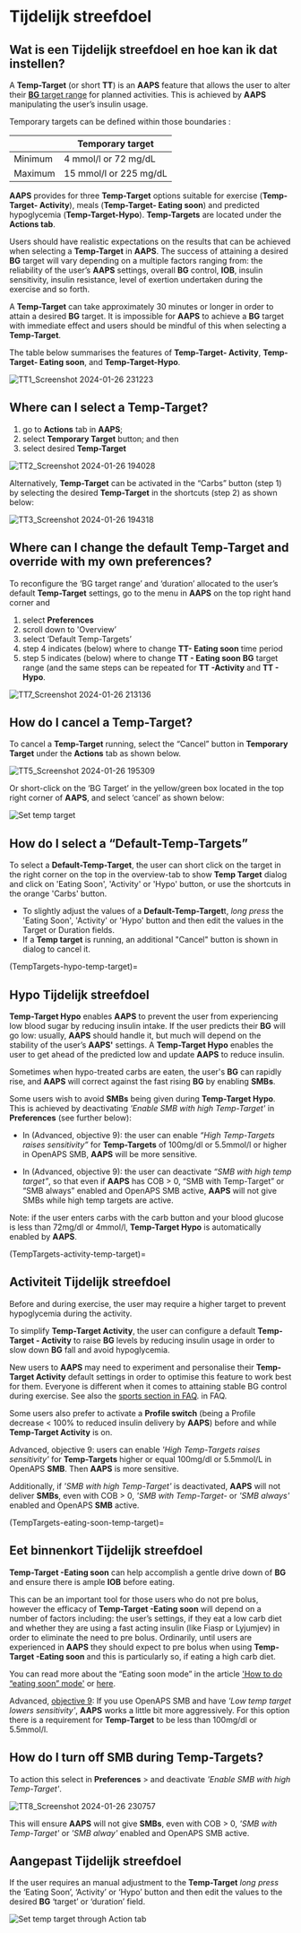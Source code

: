 # Tijdelijk streefdoel

## Wat is een Tijdelijk streefdoel en hoe kan ik dat instellen?

A **Temp-Target** (or short **TT**) is an **AAPS** feature that allows the user to alter their [**BG** target range](#profile-glucose-targets) for planned activities. This is achieved by **AAPS** manipulating the user’s insulin usage.

Temporary targets can be defined within those boundaries :

|         | Temporary target       |
| ------- | ---------------------- |
| Minimum | 4 mmol/l or 72 mg/dL   |
| Maximum | 15 mmol/l or 225 mg/dL |

**AAPS** provides for three **Temp-Target** options suitable for exercise (**Temp-Target- Activity**), meals (**Temp-Target- Eating soon**) and predicted hypoglycemia (**Temp-Target-Hypo**). **Temp-Targets** are located under the **Actions tab**.

Users should have realistic expectations on the results that can be achieved when selecting a **Temp-Target** in **AAPS**. The success of attaining a desired **BG** target will vary depending on a multiple factors ranging from: the reliability of the user’s **AAPS** settings, overall **BG** control, **IOB**, insulin sensitivity, insulin resistance, level of exertion undertaken during the exercise and so forth.

A **Temp-Target** can take approximately 30 minutes or longer in order to attain a desired **BG** target. It is impossible for **AAPS** to achieve a **BG** target with immediate effect and users should be mindful of this when selecting a **Temp-Target**.

The table below summarises the features of **Temp-Target- Activity**, **Temp-Target- Eating soon**, and **Temp-Target-Hypo**.

![TT1_Screenshot 2024-01-26 231223](https://github.com/openaps/AndroidAPSdocs/assets/137224335/73eeadf1-c17e-4955-afd8-f49c281331e3)

## Where can I select a Temp-Target?

1. go to **Actions** tab in **AAPS**;
2. select **Temporary Target** button; and then
3. select desired **Temp-Target**

![TT2_Screenshot 2024-01-26 194028](https://github.com/openaps/AndroidAPSdocs/assets/137224335/9b53d358-dc97-4dc5-9ffc-3d24bceea203)

Alternatively, **Temp-Target** can be activated in the “Carbs” button (step 1) by selecting the desired **Temp-Target** in the shortcuts (step 2) as shown below:

![TT3_Screenshot 2024-01-26 194318](https://github.com/openaps/AndroidAPSdocs/assets/137224335/a0627667-fb73-4791-8a1a-328eaaf1af2a)

## Where can I change the default Temp-Target and override with my own preferences?

To reconfigure the ‘BG target range’ and ‘duration’ allocated to the user’s default **Temp-Target** settings, go to the menu in **AAPS** on the top right hand corner and

1. select **Preferences** 
2. scroll down to 'Overview’ 
3. select ‘Default Temp-Targets’
4. step 4 indicates (below) where to change **TT- Eating soon** time period
5. step 5 indicates (below) where to change **TT - Eating soon** **BG** target range (and the same steps can be repeated for **TT -Activity** and **TT - Hypo**.

![TT7_Screenshot 2024-01-26 213136](https://github.com/openaps/AndroidAPSdocs/assets/137224335/82cc08af-82bf-49e2-9a66-178fc9f6aa56)

## How do I cancel a Temp-Target?

To cancel a **Temp-Target** running, select the “Cancel” button in **Temporary Target** under the **Actions** tab as shown below.

![TT5_Screenshot 2024-01-26 195309](https://github.com/openaps/AndroidAPSdocs/assets/137224335/a9299ec6-34ef-43da-a36c-4c06340878dc)

Or short-click on the ‘BG Target’ in the yellow/green box located in the top right corner of **AAPS**, and select ‘cancel’ as shown below:

![Set temp target](../images/TempTarget_Set2.png)

## How do I select a “Default-Temp-Targets”

To select a **Default-Temp-Target**, the user can short click on the target in the right corner on the top in the overview-tab to show **Temp Target** dialog and click on 'Eating Soon', 'Activity' or 'Hypo' button, or use the shortcuts in the orange 'Carbs' button.

- To slightly adjust the values of a **Default-Temp-Target**t, *long press* the 'Eating Soon', 'Activity' or 'Hypo' button and then edit the values in the Target or Duration fields.
- If a **Temp target** is running, an additional "Cancel" button is shown in dialog to cancel it.

(TempTargets-hypo-temp-target)=

## Hypo Tijdelijk streefdoel

**Temp-Target Hypo** enables **AAPS** to prevent the user from experiencing low blood sugar by reducing insulin intake. If the user predicts their **BG** will go low: usually, **AAPS** should handle it, but much will depend on the stability of the user’s **AAPS'** settings. A **Temp-Target Hypo** enables the user to get ahead of the predicted low and update **AAPS** to reduce insulin.

Sometimes when hypo-treated carbs are eaten, the user's **BG** can rapidly rise, and **AAPS** will correct against the fast rising **BG** by enabling **SMBs**.

Some users wish to avoid **SMBs** being given during **Temp-Target Hypo**. This is achieved by deactivating *'Enable SMB with high Temp-Target'* in **Preferences** (see further below):

- In (Advanced, objective 9): the user can enable *“High Temp-Targets raises sensitivity”* for **Temp-Targets** of 100mg/dl or 5.5mmol/l or higher in OpenAPS SMB, **AAPS** will be more sensitive.

- In (Advanced, objective 9): the user can deactivate *“SMB with high temp target”*, so that even if **AAPS** has COB > 0, “SMB with Temp-Target” or “SMB always” enabled and OpenAPS SMB active, **AAPS** will not give SMBs while high temp targets are active.

Note: if the user enters carbs with the carb button and your blood glucose is less than 72mg/dl or 4mmol/l, **Temp-Target Hypo** is automatically enabled by **AAPS**.

(TempTargets-activity-temp-target)=

## Activiteit Tijdelijk streefdoel

Before and during exercise, the user may require a higher target to prevent hypoglycemia during the activity.

To simplify **Temp-Target Activity**, the user can configure a default **Temp-Target - Activity** to raise **BG** levels by reducing insulin usage in order to slow down **BG** fall and avoid hypoglycemia.

New users to **AAPS** may need to experiment and personalise their **Temp-Target Activity** default settings in order to optimise this feature to work best for them. Everyone is different when it comes to attaining stable BG control during exercise. See also the [sports section in FAQ](#FAQ-sports). in FAQ.

Some users also prefer to activate a **Profile switch** (being a Profile decrease < 100% to reduced insulin delivery by **AAPS**) before and while **Temp-Target Activity** is on.

Advanced, objective 9: users can enable *'High Temp-Targets raises sensitivity'* for **Temp-Targets** higher or equal 100mg/dl or 5.5mmol/L in OpenAPS **SMB**. Then **AAPS** is more sensitive.

Additionally, if *'SMB with high Temp-Target'* is deactivated, **AAPS** will not deliver **SMBs**, even with COB > 0, *'SMB with Temp-Target-* or *'SMB always'* enabled and OpenAPS **SMB** active.

(TempTargets-eating-soon-temp-target)=

## Eet binnenkort Tijdelijk streefdoel

**Temp-Target -Eating soon** can help accomplish a gentle drive down of **BG** and ensure there is ample **IOB** before eating.

This can be an important tool for those users who do not pre bolus, however the efficacy of **Temp-Target -Eating soon** will depend on a number of factors including: the user’s settings, if they eat a low carb diet and whether they are using a fast acting insulin (like Fiasp or Lyjumjev) in order to eliminate the need to pre bolus. Ordinarily, until users are experienced in **AAPS** they should expect to pre bolus when using **Temp-Target -Eating soon** and this is particularly so, if eating a high carb diet.

You can read more about the “Eating soon mode” in the article ['How to do “eating soon” mode'](https://diyps.org/2015/03/26/how-to-do-eating-soon-mode-diyps-lessons-learned/) or [here](https://diyps.org/tag/eating-soon-mode/).

Advanced, [objective 9](#objectives-objective9): If you use OpenAPS SMB and have *'Low temp target lowers sensitivity'*, **AAPS** works a little bit more aggressively. For this option there is a requirement for **Temp-Target** to be less than 100mg/dl or 5.5mmol/l.

## How do I turn off SMB during Temp-Targets?

To action this select in **Preferences** > and deactivate *'Enable SMB with high Temp-Target'*.

![TT8_Screenshot 2024-01-26 230757](https://github.com/openaps/AndroidAPSdocs/assets/137224335/4471540e-fe2a-4ade-8f99-18ca0372da52)

This will ensure **AAPS** will not give **SMBs**, even with COB > 0, *'SMB with Temp-Target'* or *'SMB alway'* enabled and OpenAPS SMB active.

## Aangepast Tijdelijk streefdoel

If the user requires an manual adjustment to the **Temp-Target** *long press* the ‘Eating Soon’, ‘Activity’ or ‘Hypo’ button and then edit the values to the desired **BG** ‘target’ or ‘duration’ field.

![Set temp target through Action tab](../images/TempTarget_ActionTab.png)
